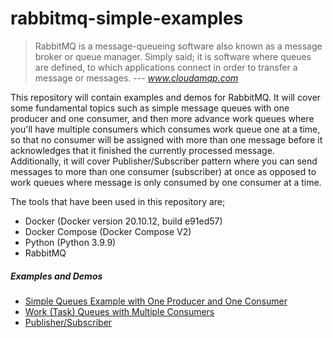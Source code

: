 # rabbitmq-simple-examples


> RabbitMQ is a message-queueing software also known as a message broker or queue manager. Simply said; it is software where queues are defined, to which applications connect in order to transfer a message or messages.
> --- <cite> www.cloudamqp.com </cite>

This repository will contain examples and demos for RabbitMQ. It will cover some fundamental topics such as simple message queues with one producer and one consumer, and then more advance work queues where you'll have multiple consumers which consumes work queue one at a time, so that no consumer will be assigned with more than one message before it acknowledges that it finished the currently processed message.
Additionally, it will cover Publisher/Subscriber pattern where you can send messages to more than one consumer (subscriber) at once as opposed to work queues where message is only consumed by one consumer at a time.


The tools that have been used in this repository are;
- Docker (Docker version 20.10.12, build e91ed57)
- Docker Compose (Docker Compose V2)
- Python (Python 3.9.9)
- RabbitMQ

##### Examples and Demos
- [Simple Queues Example with One Producer and One Consumer](SimpleQueueWithOneSenderOneReceiver)
- [Work (Task) Queues with Multiple Consumers](WorkQueuesWithMultipleConsumers)
- [Publisher/Subscriber](PublishAndSubscribe)
